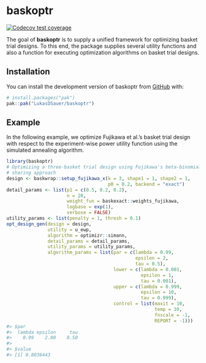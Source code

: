 
<!-- README.md is generated from README.Rmd. Please edit that file -->

# baskoptr

<!-- badges: start -->

[![Codecov test
coverage](https://codecov.io/gh/LukasDSauer/baskoptr/graph/badge.svg)](https://app.codecov.io/gh/LukasDSauer/baskoptr)
<!-- badges: end -->

The goal of **baskoptr** is to supply a unified framework for optimizing
basket trial designs. To this end, the package supplies several utility
functions and also a function for executing optimization algorithms on
basket trial designs.

## Installation

You can install the development version of baskoptr from
[GitHub](https://github.com/) with:

``` r
# install.packages("pak")
pak::pak("LukasDSauer/baskoptr")
```

## Example

In the following example, we optimize Fujikawa et al.’s basket trial
design with respect to the experiment-wise power utility function using
the simulated annealing algorithm.

``` r
library(baskoptr)
# Optimizing a three-basket trial design using Fujikawa's beta-binomial
# sharing approach
design <- baskwrap::setup_fujikawa_x(k = 3, shape1 = 1, shape2 = 1,
                                     p0 = 0.2, backend = "exact")
detail_params <- list(p1 = c(0.5, 0.2, 0.2),
                      n = 20,
                      weight_fun = baskexact::weights_fujikawa,
                      logbase = exp(1),
                      verbose = FALSE)
utility_params <- list(penalty = 1, thresh = 0.1)
opt_design_gen(design = design,
               utility = u_ewp,
               algorithm = optimizr::simann,
               detail_params = detail_params,
               utility_params = utility_params,
               algorithm_params = list(par = c(lambda = 0.99,
                                               epsilon = 2,
                                               tau = 0.5),
                                       lower = c(lambda = 0.001,
                                                 epsilon = 1,
                                                 tau = 0.001),
                                       upper = c(lambda = 0.999,
                                                 epsilon = 10,
                                                 tau = 0.999),
                                       control = list(maxit = 10,
                                                      temp = 10,
                                                      fnscale = -1,
                                                      REPORT = -1)))
#> $par
#>  lambda epsilon     tau 
#>    0.99    2.00    0.50 
#> 
#> $value
#> [1] 0.8036443
```
